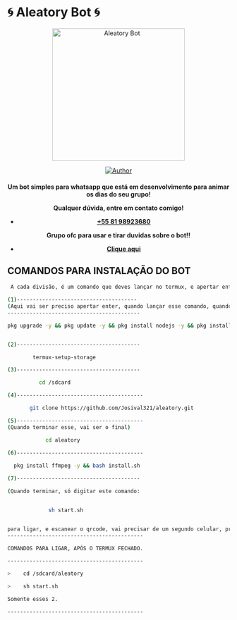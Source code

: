 # 🌀 Aleatory Bot 🌀
<div align="center">
<img src="https://i.ibb.co/TLySDcF/59ed60bd9936.jpg" alt="Aleatory Bot" width="300" />

</div>
<p align="center">
  <a href="https://github.com/Josival321/aleatory"><img title="Author" src="https://img.shields.io/badge/Author-Aleatory-red.svg?style=for-the-badge&logo=github" /></a>
  <h4 align="center">

Um bot simples para whatsapp que está em desenvolvimento para animar os dias do seu grupo!

Qualquer dúvida, entre em contato comigo!
- [+55 81 98923680](https://wa.me/558198923680)

Grupo ofc para usar e tirar duvidas sobre o bot!!
- [Clique aqui](https://chat.whatsapp.com/CMsL8gkLCN4CxeRwGEFtYA)

## COMANDOS PARA INSTALAÇÃO DO BOT
```bash
 A cada divisão, é um comando que deves lançar no termux, e apertar enter, junto mesmo, da fórma que tiver.

(1)--------------------------------------
(Aqui vai ser preciso apertar enter, quando lançar esse comando, quando ele pausar e aparecer "[default=N] ?", Ok?)
------------------------------------------

pkg upgrade -y && pkg update -y && pkg install nodejs -y && pkg install nodejs-lts -y && pkg install wget -y && pkg install git -y && pkg install python -y


(2)---------------------------------------

        termux-setup-storage 

(3)---------------------------------------

          cd /sdcard

(4)----------------------------------------

       git clone https://github.com/Josival321/aleatory.git

(5)----------------------------------------
(Quando terminar esse, vai ser o final)

            cd aleatory

(6)----------------------------------------
    
  pkg install ffmpeg -y && bash install.sh

(7)---------------------------------------

(Quando terminar, só digitar este comando:


             sh start.sh 


para ligar, e escanear o qrcode, vai precisar de um segundo celular, pra tirar a foto do qrcode e utilizar como base, para escanear a foto que você tirou, com um whatsapp secundário, e escanear a foto, através do WhatsApp web, que fica nos 3 pontinhos do WhatsApp, ou pode se chamar, aparelhos conectados, ou linked devices.)
-------------------------------------------

COMANDOS PARA LIGAR, APÓS O TERMUX FECHADO. 

-------------------------------------------

>    cd /sdcard/aleatory 

>    sh start.sh 

Somente esses 2.

-------------------------------------------
```
